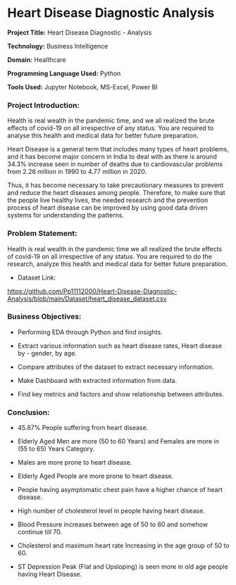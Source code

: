 # Heart Disease Diagnostic Analysis 

__Project Title:__ Heart Disease Diagnostic - Analysis

__Technology:__ Business Intelligence

__Domain:__ Healthcare

__Programming Language Used:__ Python

__Tools Used:__ Jupyter Notebook, MS-Excel, Power BI

### Project Introduction: 

Health is real wealth in the pandemic time, and we all realized the brute effects of covid-19 on all irrespective of any status. You are required to analyse this health and medical data for better future preparation. 

Heart Disease is a general term that includes many types of heart problems, and it has become major concern in India to deal with as there is around 34.3% increase seen in number of deaths due to cardiovascular problems from 2.26 million in 1990 to 4.77 million in 2020.

Thus, it has become necessary to take precautionary measures to prevent and reduce the heart diseases among people. Therefore, to make sure that the people live healthy lives, the needed research and the prevention process of heart disease can be improved by using good data driven systems for understanding the patterns.

### Problem Statement: 

Health is real wealth in the pandemic time we all realized the brute effects of covid-19 on all irrespective of any status. You are required to do the research, analyze this health and medical data for better future preparation. 

- Dataset Link: 

https://github.com/Pp11112000/Heart-Disease-Diagnostic-Analysis/blob/main/Dataset/heart_disease_dataset.csv

### Business Objectives: 

-	Performing EDA through Python and find insights.

-	Extract various information such as heart disease rates, Heart disease by - gender, by age.

-	Compare attributes of the dataset to extract necessary information.

-	Make Dashboard with extracted information from data.

-	Find key metrics and factors and show relationship between attributes.

### Conclusion: 

- 45.87% People suffering from heart disease.

- Elderly Aged Men are more (50 to 60 Years) and Females are more in (55 to 65) Years Category.

- Males are more prone to heart disease.

- Elderly Aged People are more prone to heart disease.

- People having asymptomatic chest pain have a higher chance of heart disease.

- High number of cholesterol level in people having heart disease.

- Blood Pressure increases between age of 50 to 60 and somehow continue till 70.

- Cholesterol and maximum heart rate Increasing in the age group of 50 to 60.

- ST Depression Peak (Flat and Upsloping) is seen more in old age people having Heart Disease.


